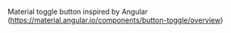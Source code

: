 Material toggle button inspired by Angular (https://material.angular.io/components/button-toggle/overview)